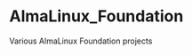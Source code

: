 <style>
mark{
    color:red;
}
</style>

# AlmaLinux_Foundation
Various AlmaLinux Foundation projects

